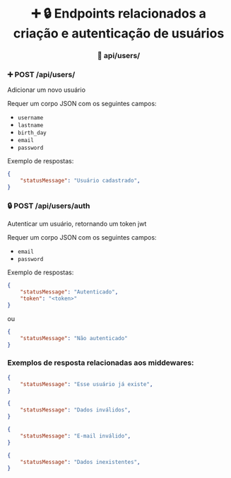 <h1 align="center"> ➕ 🔒 Endpoints relacionados a criação e autenticação de usuários</h1>
<h3 align="center"> 🚩 api/users/</h3>


### ➕ POST /api/users/
Adicionar um novo usuário 

Requer um corpo JSON com os seguintes campos:
 -  `username`
 -   `lastname`
 -   `birth_day`
 -   `email`
 -   `password`

 Exemplo de respostas:

```json
{
    "statusMessage": "Usuário cadastrado",
}
```


### 🔒 POST /api/users/auth
Autenticar um usuário, retornando um token jwt 

Requer um corpo JSON com os seguintes campos:
 -   `email`
 -   `password`

 Exemplo de respostas:
```json
{
    "statusMessage": "Autenticado",
    "token": "<token>" 
}
```
ou
```json
{
    "statusMessage": "Não autenticado"
}
```

### Exemplos de resposta relacionadas aos middewares: 

```json
{
    "statusMessage": "Esse usuário já existe",
}
```
```json
{
    "statusMessage": "Dados inválidos",
}
```
```json
{
    "statusMessage": "E-mail inválido",
}
```
```json
{
    "statusMessage": "Dados inexistentes",
}
```
